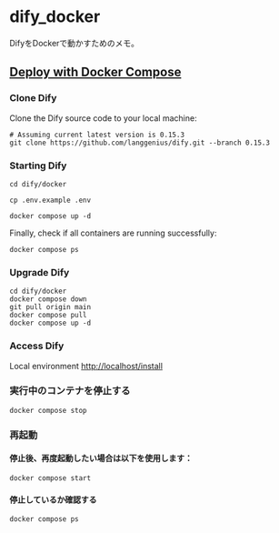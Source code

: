 # dify_docker
DifyをDockerで動かすためのメモ。

## [Deploy with Docker Compose](https://docs.dify.ai/getting-started/install-self-hosted/docker-compose)
### Clone Dify
Clone the Dify source code to your local machine:
```
# Assuming current latest version is 0.15.3
git clone https://github.com/langgenius/dify.git --branch 0.15.3
```
### Starting Dify
```
cd dify/docker
```
```
cp .env.example .env
```
```
docker compose up -d
```
Finally, check if all containers are running successfully:
```
docker compose ps
```
### Upgrade Dify
```
cd dify/docker
docker compose down
git pull origin main
docker compose pull
docker compose up -d
```
### Access Dify
Local environment
[http://localhost/install](http://localhost/install)

### 実行中のコンテナを停止する
```
docker compose stop
```
### 再起動
#### 停止後、再度起動したい場合は以下を使用します：
```
docker compose start
```
#### 停止しているか確認する
```
docker compose ps
```
